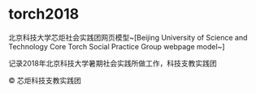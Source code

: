 # torch2018
北京科技大学芯炬社会实践团网页模型~[Beijing University of Science and Technology Core Torch Social Practice Group webpage model~]

记录2018年北京科技大学暑期社会实践所做工作，科技支教实践团

©  芯炬科技支教实践团
